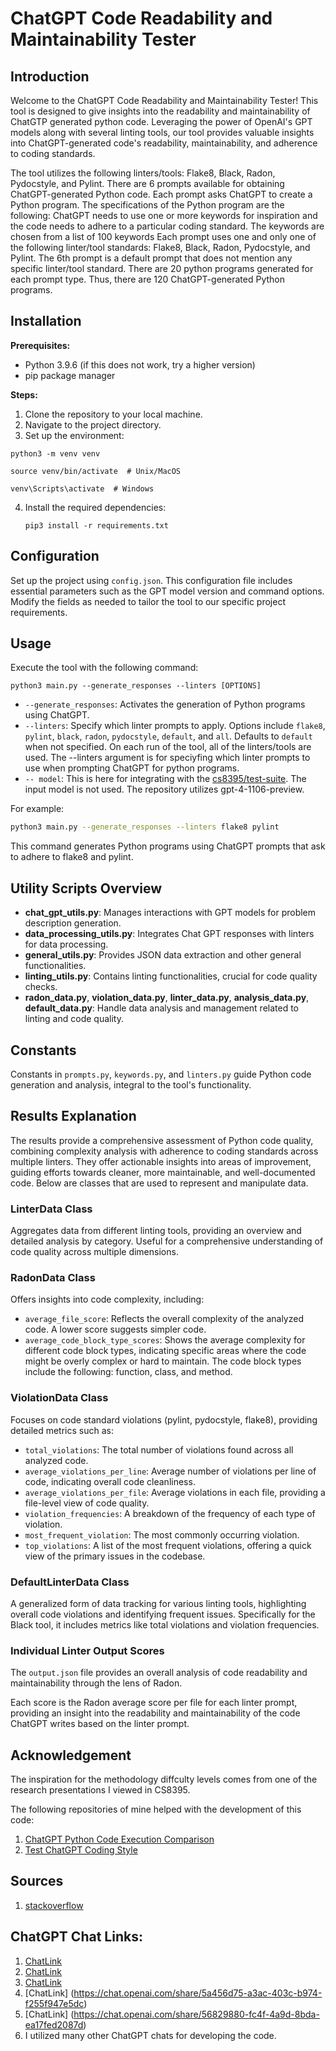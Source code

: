 # ChatGPT Code Readability and Maintainability Tester

## Introduction
Welcome to the ChatGPT Code Readability and Maintainability Tester! This tool is designed to give insights into the readability and maintainability of ChatGTP generated python code. Leveraging the power of OpenAI's GPT models along with several linting tools, our tool provides valuable insights into ChatGPT-generated code's readability, maintainability, and adherence to coding standards.

The tool utilizes the following linters/tools: Flake8, Black, Radon, Pydocstyle, and Pylint. There are 6 prompts available for obtaining ChatGPT-generated Python code. Each prompt asks ChatGPT to create a Python program. The specifications of the Python program are the following: ChatGPT needs to use one or more keywords for inspiration and the code needs to adhere to a particular coding standard.
The keywords are chosen from a list of 100 keywords Each prompt uses one and only one of the following linter/tool standards: Flake8, Black, Radon, Pydocstyle, and Pylint. The 6th prompt is a default prompt that does not mention any specific linter/tool standard. There are 20 python programs generated for each prompt type. Thus, there are 120 ChatGPT-generated Python programs.

## Installation

**Prerequisites:**
- Python 3.9.6 (if this does not work, try a higher version)
- pip package manager

**Steps:**
1. Clone the repository to your local machine.
2. Navigate to the project directory.
3. Set up the environment:
```
python3 -m venv venv
```
```
source venv/bin/activate  # Unix/MacOS
```
```
venv\Scripts\activate  # Windows
```
4. Install the required dependencies:
   ```
   pip3 install -r requirements.txt
   ```

## Configuration
Set up the project using `config.json`. This configuration file includes essential parameters such as the GPT model version and command options. Modify the fields as needed to tailor the tool to our specific project requirements.

## Usage
Execute the tool with the following command:

```
python3 main.py --generate_responses --linters [OPTIONS]
```

- `--generate_responses`: Activates the generation of Python programs using ChatGPT.
- `--linters`: Specify which linter prompts to apply. Options include `flake8`, `pylint`, `black`, `radon`, `pydocstyle`, `default`, and `all`. Defaults to `default` when not specified.
On each run of the tool, all of the linters/tools are used. The --linters argument is
for speciyfing which linter prompts to use when prompting ChatGPT for python programs.
- `-- model`: This is here for integrating with the [cs8395/test-suite](https://github.com/nkalupahana/cs8395-test-suite). The input model is not used. The repository utilizes gpt-4-1106-preview.

For example:

```bash
python3 main.py --generate_responses --linters flake8 pylint
```

This command generates Python programs using ChatGPT prompts that ask to adhere to flake8 and pylint.

## Utility Scripts Overview
- **chat_gpt_utils.py**: Manages interactions with GPT models for problem description generation.
- **data_processing_utils.py**: Integrates Chat GPT responses with linters for data processing.
- **general_utils.py**: Provides JSON data extraction and other general functionalities.
- **linting_utils.py**: Contains linting functionalities, crucial for code quality checks.
- **radon_data.py**, **violation_data.py**, **linter_data.py**, **analysis_data.py**, **default_data.py**: Handle data analysis and management related to linting and code quality.

## Constants
Constants in `prompts.py`, `keywords.py`, and `linters.py` guide Python code generation and analysis, integral to the tool's functionality.

## Results Explanation
The results provide a comprehensive assessment of Python code quality, combining complexity analysis with adherence to coding standards across multiple linters. They offer actionable insights into areas of improvement, guiding efforts towards cleaner, more maintainable, and well-documented code. Below are classes that are used to represent and manipulate data.

### LinterData Class
Aggregates data from different linting tools, providing an overview and detailed analysis by category. Useful for a comprehensive understanding of code quality across multiple dimensions.

### RadonData Class
Offers insights into code complexity, including:
- `average_file_score`: Reflects the overall complexity of the analyzed code. A lower score suggests simpler code.
- `average_code_block_type_scores`: Shows the average complexity for different code block types, indicating specific areas where the code might be overly complex or hard to maintain. The code block types include the following: function, class, and method.

### ViolationData Class
Focuses on code standard violations (pylint, pydocstyle, flake8), providing detailed metrics such as:
- `total_violations`: The total number of violations found across all analyzed code.
- `average_violations_per_line`: Average number of violations per line of code, indicating overall code cleanliness.
- `average_violations_per_file`: Average violations in each file, providing a file-level view of code quality.
- `violation_frequencies`: A breakdown of the frequency of each type of violation.
- `most_frequent_violation`: The most commonly occurring violation.
- `top_violations`: A list of the most frequent violations, offering a quick view of the primary issues in the codebase.

### DefaultLinterData Class
A generalized form of data tracking for various linting tools, highlighting overall code violations and identifying frequent issues. Specifically for the Black tool, it includes metrics like total violations and violation frequencies.

### Individual Linter Output Scores
The `output.json` file provides an overall analysis of code readability and maintainability through the lens of Radon.

Each score is the Radon average score per file for each linter prompt, providing an insight into the readability and maintainability of the code ChatGPT writes based on the linter prompt.

## Acknowledgement
The inspiration for the methodology diffculty levels comes from one of the research 
presentations I viewed in CS8395.

The following repositories of mine helped with the development of this code: 
1. [ChatGPT Python Code Execution Comparison](https://github.com/RajayPreddie/cs8395-chatgpt-python-code-execution-comparison)
2. [Test ChatGPT Coding Style](https://github.com/RajayPreddie/cs8395-test-chat-gpt-coding-style)

## Sources
1. [stackoverflow](https://stackoverflow.com/questions/56875810/new-pull-request-when-one-is-already-opened)
## ChatGPT Chat Links:
1. [ChatLink](https://chat.openai.com/share/9c43608f-52d8-4415-8203-57a693547093)
2. [ChatLink](https://chat.openai.com/share/cbfa536a-aa16-4024-b7df-bf2bf43df448)
3. [ChatLink](https://chat.openai.com/share/8216251e-6534-4e45-b0e6-1b085bdc25e3)
4. [ChatLink] (https://chat.openai.com/share/5a456d75-a3ac-403c-b974-f255f947e5dc)
5. [ChatLink] (https://chat.openai.com/share/56829880-fc4f-4a9d-8bda-ea17fed2087d)
5. I utilized many other ChatGPT chats for developing the code.